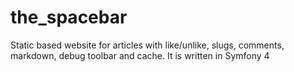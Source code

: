 # the_spacebar
Static based website for articles with like/unlike, slugs, comments, markdown, debug toolbar and cache. It is written in Symfony 4
